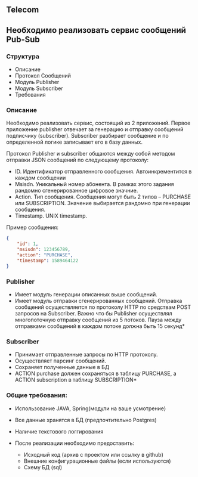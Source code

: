 ## Telecom

## Необходимо реализовать сервис сообщений Pub-Sub
### Структура 
*	Описание
*	Протокол Сообщений
*	Модуль Publisher 
*	Модуль Subscriber 
*	Требования

### Описание

Необходимо реализовать сервис, состоящий из 2 приложений. Первое приложение publisher отвечает за генерацию и отправку сообщений подписчику (subscriber). Subscriber разбирает сообщение и по определенной логике записывает его в базу данных.

Протокол
Publisher и subscriber общаются между собой методом отправки JSON сообщений по следующему протоколу:

*	ID. Идентификатор отправленного сообщения. Автоинкрементится в каждом сообщении
*   Msisdn. Уникальный номер абонента. В рамках этого задания рандомно сгенерированное цифровое значние.
*   Action. Тип сообщения. Сообщения могут быть 2 типов – PURCHASE или SUBSCRIPTION. Значение выбирается рандомно при генерации сообщения.
*   Timestamp. UNIX timestamp.

Пример сообщения:
```json
{
    "id": 1,
    "msisdn": 123456789,
    "action": "PURCHASE",
    "timestamp": 1589464122
}
```



### Publisher
*	Имеет модуль генерации описанных выше сообщений.
*	Имеет модуль отправки сгенерированных сообщений. Отправка сообщений осуществляется по протоколу HTTP по средствам POST запросов на Subscriber. Важно что бы Publisher осуществлял многопоточную отправку сообщений из 5 потоков. Пауза между отправками сообщений в каждом потоке должна быть 15 секунд*
### Subscriber 
*	Принимает отправленные запросы по HTTP протоколу.
*	Осуществляет парсинг сообщений.
*	Сохраняет полученные данные в БД
*	ACTION purchase должен сохраняться в таблицу PURCHASE, а ACTION  subscription в таблицу SUBSCRIPTION*
### Общие требования: 
*	Использование JAVA, Spring(модули на ваше усмотрение)
*	Все данные хранятся в БД (предпочтительно Postgres) 
*	Наличие текстового логгирования 
	
	
* После реализации необходимо предоставить: 
  * Исходный код (архив с проектом или ссылку в github) 
  *	Внешние конфигурационные файлы (если используются) 
  *	Схему БД (sql) 
